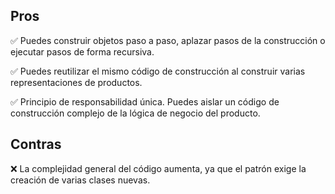 ## Pros

✅ Puedes construir objetos paso a paso, aplazar pasos de la construcción o ejecutar pasos de forma recursiva.

✅ Puedes reutilizar el mismo código de construcción al construir varias representaciones de productos.

✅ Principio de responsabilidad única. Puedes aislar un código de construcción complejo de la lógica de negocio del producto.

## Contras

❌ La complejidad general del código aumenta, ya que el patrón exige la creación de varias clases nuevas.